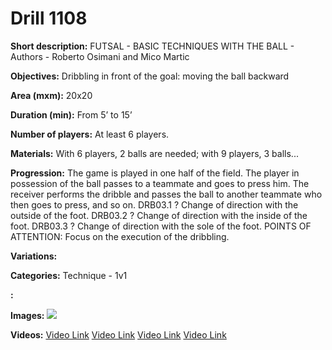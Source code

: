 # Drill 1108

**Short description:**
FUTSAL - BASIC TECHNIQUES WITH THE BALL - Authors - Roberto Osimani and Mico Martic

**Objectives:**
Dribbling in front of the goal: moving the ball backward

**Area (mxm):**
20x20

**Duration (min):**
From 5’ to 15’

**Number of players:**
At least 6 players.

**Materials:**
With 6 players, 2 balls are needed; with 9 players, 3 balls...

**Progression:**
The game is played in one half of the field. The player in possession of the ball passes to a teammate and goes to press him. The receiver performs the dribble and passes the ball to another teammate who then goes to press, and so on. DRB03.1 ? Change of direction with the outside of the foot. DRB03.2 ? Change of direction with the inside of the foot. DRB03.3 ? Change of direction with the sole of the foot. POINTS OF ATTENTION: Focus on the execution of the dribbling.

**Variations:**


**Categories:**
Technique - 1v1

**:**


**Images:**
![](https://www.coachingfutsal.com/\images\5f32344f0dc8b71db0db467d45f0e80d0e07ffdb0706e790cd57558c806089b51de3875691ad1206c09a5859b293a052dc0fd12d68a81e7ef99d4d889a21789e52c1e6d11f6b7.jpg)

**Videos:**
[Video Link](https://www.youtube.com/embed/FxeAciCMWq4)
[Video Link](https://www.youtube.com/embed/j2QHj030xc8)
[Video Link](https://www.youtube.com/embed/8MrXz8Pw05I)
[Video Link](https://www.youtube.com/embed/w4uylTRO9pc)

